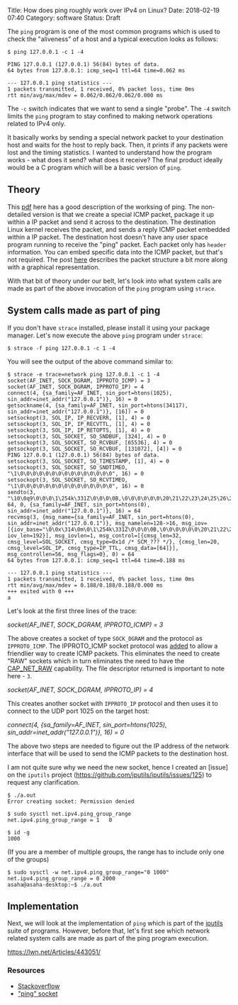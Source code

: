 Title: How does ping roughly work over IPv4 on Linux?
Date: 2018-02-19 07:40
Category: software
Status: Draft

The `ping` program is one of the most common programs which is used to check the "aliveness" of a host and
a typical execution looks as follows:

```
$ ping 127.0.0.1 -c 1 -4

PING 127.0.0.1 (127.0.0.1) 56(84) bytes of data.
64 bytes from 127.0.0.1: icmp_seq=1 ttl=64 time=0.062 ms

--- 127.0.0.1 ping statistics ---
1 packets transmitted, 1 received, 0% packet loss, time 0ms
rtt min/avg/max/mdev = 0.062/0.062/0.062/0.000 ms
```

The `-c` switch indicates that we want to send a single "probe". The `-4` switch limits the `ping` program to stay
confined to making network operations related to IPv4 only.

It basically works by sending a special network packet to your destination host and waits for the host to 
reply back. Then, it prints if any packets were lost and the timing statistics. I wanted to understand 
how the program works - what does it send? what does it receive? The final product ideally would be a 
C program which will be a basic version of `ping`.

## Theory

This [pdf](http://www.galaxyvisions.com/pdf/white-papers/How_does_Ping_Work_Style_1_GV.pdf) here has a good description
of the worksing of ping. The non-detailed version is that we create a special ICMP packet, package it up within a IP 
packet and send it across to the destination. The destination Linux kernel receives the packet, and sends a reply
ICMP packet embedded within a IP packet. The destination host doesn't have any user space program running to receive
the "ping" packet. Each packet only has `header` information. You can embed specific data into the ICMP packet, but
that's not required. The post [here](http://www.genetech.com.au/blog/?p=970) describes the packet structure a bit 
more along with a graphical representation.

With that bit of theory under our belt, let's look into what system calls are made as part of the above invocation
of the `ping` program using `strace`.

## System calls made as part of ping

If you don't have `strace` installed, please install it using your package manager. Let's now execute the above `ping` program under `strace`:

```
$ strace -f ping 127.0.0.1 -c 1 -4
```

You will see the output of the above command similar to:

```
$ strace -e trace=network ping 127.0.0.1 -c 1 -4
socket(AF_INET, SOCK_DGRAM, IPPROTO_ICMP) = 3
socket(AF_INET, SOCK_DGRAM, IPPROTO_IP) = 4
connect(4, {sa_family=AF_INET, sin_port=htons(1025), sin_addr=inet_addr("127.0.0.1")}, 16) = 0
getsockname(4, {sa_family=AF_INET, sin_port=htons(34117), sin_addr=inet_addr("127.0.0.1")}, [16]) = 0
setsockopt(3, SOL_IP, IP_RECVERR, [1], 4) = 0
setsockopt(3, SOL_IP, IP_RECVTTL, [1], 4) = 0
setsockopt(3, SOL_IP, IP_RETOPTS, [1], 4) = 0
setsockopt(3, SOL_SOCKET, SO_SNDBUF, [324], 4) = 0
setsockopt(3, SOL_SOCKET, SO_RCVBUF, [65536], 4) = 0
getsockopt(3, SOL_SOCKET, SO_RCVBUF, [131072], [4]) = 0
PING 127.0.0.1 (127.0.0.1) 56(84) bytes of data.
setsockopt(3, SOL_SOCKET, SO_TIMESTAMP, [1], 4) = 0
setsockopt(3, SOL_SOCKET, SO_SNDTIMEO, "\1\0\0\0\0\0\0\0\0\0\0\0\0\0\0\0", 16) = 0
setsockopt(3, SOL_SOCKET, SO_RCVTIMEO, "\1\0\0\0\0\0\0\0\0\0\0\0\0\0\0\0", 16) = 0
sendto(3, "\10\0q9\0\0\0\1\254k\331Z\0\0\0\0B,\0\0\0\0\0\0\20\21\22\23\24\25\26\27"..., 64, 0, {sa_family=AF_INET, sin_port=htons(0), sin_addr=inet_addr("127.0.0.1")}, 16) = 64
recvmsg(3, {msg_name={sa_family=AF_INET, sin_port=htons(0), sin_addr=inet_addr("127.0.0.1")}, msg_namelen=128->16, msg_iov=[{iov_base="\0\0x\314\0m\0\1\254k\331Z\0\0\0\0B,\0\0\0\0\0\0\20\21\22\23\24\25\26\27"..., iov_len=192}], msg_iovlen=1, msg_control=[{cmsg_len=32, cmsg_level=SOL_SOCKET, cmsg_type=0x1d /* SCM_??? */}, {cmsg_len=20, cmsg_level=SOL_IP, cmsg_type=IP_TTL, cmsg_data=[64]}], msg_controllen=56, msg_flags=0}, 0) = 64
64 bytes from 127.0.0.1: icmp_seq=1 ttl=64 time=0.188 ms

--- 127.0.0.1 ping statistics ---
1 packets transmitted, 1 received, 0% packet loss, time 0ms
rtt min/avg/max/mdev = 0.188/0.188/0.188/0.000 ms
+++ exited with 0 +++
a
```

Let's look at the first three lines of the trace:

_socket(AF_INET, SOCK_DGRAM, IPPROTO_ICMP) = 3_

The above creates a socket of type `SOCK_DGRAM` and the protocol as `IPPROTO_ICMP`. The IPPROTO_ICMP socket
protocol was [added](https://lwn.net/Articles/443051/) to allow a friendlier way to create ICMP packets. This
eliminates the need to create "RAW" sockets which in turn eliminates the need to have the 
[CAP_NET_RAW](http://man7.org/linux/man-pages/man7/capabilities.7.html) capability. The file descriptor
returned is important to note here - `3`.

_socket(AF_INET, SOCK_DGRAM, IPPROTO_IP) = 4_

This creates another socket with `IPPROTO_IP` protocol and then uses it to connect to the UDP port 1025 on
the target host:

_connect(4, {sa_family=AF_INET, sin_port=htons(1025), sin_addr=inet_addr("127.0.0.1")}, 16) = 0_

The above two steps are needed to figure out the IP address of the network interface that will be used
to send the ICMP packets to the destination host. 

I am not quite sure why we need the new socket, hence I created an [issue] on the `iputils` project (https://github.com/iputils/iputils/issues/125) to request any clarification.

```
$ ./a.out
Error creating socket: Permission denied
```

```
$ sudo sysctl net.ipv4.ping_group_range
net.ipv4.ping_group_range = 1   0
```

```
$ id -g
1000
```

(If you are a member of multiple groups, the range has to include only one of the groups)

```
$ sudo sysctl -w net.ipv4.ping_group_range="0 1000"
net.ipv4.ping_group_range = 0 2000
asaha@asaha-desktop:~$ ./a.out
```

## Implementation

Next, we will look at the implementation of `ping` which is part of the [iputils](https://github.com/iputils/iputils) suite
of programs. However, before that, let's first see which network related system calls are made as part of the ping program
execution. 

https://lwn.net/Articles/443051/

### Resources

- [Stackoverflow](https://stackoverflow.com/questions/8290046/icmp-sockets-linux)
- ["ping" socket](https://lwn.net/Articles/443051/)
